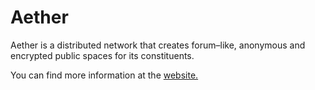 Aether
=============

Aether is a distributed network that creates forum–like, anonymous and encrypted public spaces for its constituents.

You can find more information at the [website.](www.getaether.net)